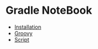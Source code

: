 Gradle NoteBook
================
* [Installation](./notebook/01.md)
* [Groovy](./notebook/02.md)  
* [Script](./notebook/03.md)

